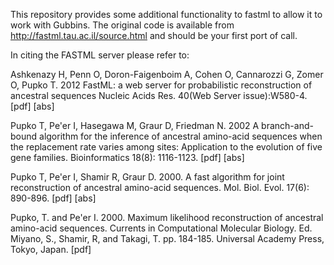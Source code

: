 This repository provides some additional functionality to fastml to allow it to work with Gubbins.
The original code is available from http://fastml.tau.ac.il/source.html and should be your first port of call.


In citing the FASTML server please refer to:

Ashkenazy H, Penn O, Doron-Faigenboim A, Cohen O, Cannarozzi G, Zomer O, Pupko T. 2012
FastML: a web server for probabilistic reconstruction of ancestral sequences 
Nucleic Acids Res. 40(Web Server issue):W580-4. [pdf] [abs] 


Pupko T, Pe'er I, Hasegawa M, Graur D, Friedman N. 2002
A branch-and-bound algorithm for the inference of ancestral amino-acid sequences when the replacement rate varies among sites: Application to the evolution of five gene families. 
Bioinformatics 18(8): 1116-1123. [pdf] [abs] 


Pupko T, Pe'er I, Shamir R, Graur D. 2000.
A fast algorithm for joint reconstruction of ancestral amino-acid sequences.
Mol. Biol. Evol. 17(6): 890-896. [pdf] [abs] 


Pupko, T. and Pe'er I. 2000.
Maximum likelihood reconstruction of ancestral amino-acid sequences.
Currents in Computational Molecular Biology. Ed. Miyano, S., Shamir, R, and Takagi, T. pp. 184-185. Universal Academy Press, Tokyo, Japan. [pdf]






